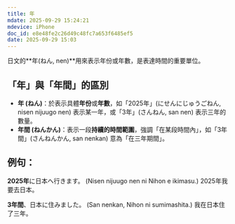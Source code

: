 ```yaml
---
title: 年
mdate: 2025-09-29 15:24:21
mdevice: iPhone
doc_id: e8e48fe2c26d49c48fc7a653f6485ef5
date: 2025-09-29 15:03
---
```


日文的**年(ねん, nen)**用來表示年份或年數，是表達時間的重要單位。

## 「年」與「年間」的區別
- **年 (ねん)**：於表示具體**年份**或**年數**，如「2025年」(にせんにじゅうごねん, nisen nijuugo nen) 表示某一年，或「3年」(さんねん, san nen) 表示三年的數量。
- **年間 (ねんかん)**：表示一段**持續的時間範圍**，強調「在某段時間內」，如「3年間」(さんねんかん, san nenkan) 意為「在三年期間」。

## 例句：
**2025年**に日本へ行きます。
(Nisen nijuugo nen ni Nihon e ikimasu.) 
2025年我要去日本。

**3年間**、日本に住みました。
(San nenkan, Nihon ni sumimashita.) 
我在日本住了三年。